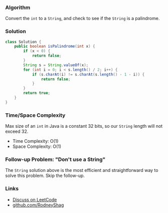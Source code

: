 ### Algorithm

Convert the `int` to a `String`, and check to see if the `String` is a palindrome.

### Solution

```java
class Solution {
    public boolean isPalindrome(int x) {
        if (x < 0) {
            return false;
        }
        String s = String.valueOf(x);
        for (int i = 0; i < s.length() / 2; i++) {
            if (s.charAt(i) != s.charAt(s.length() - 1 - i)) {
                return false;
            }
        }
        return true;
    }
}
```

### Time/Space Complexity

Max size of an `int` in Java is a constant 32 bits, so our `String` length will not exceed 32.

-  Time Complexity: O(1)
- Space Complexity: O(1)

### Follow-up Problem: "Don't use a String"

The `String` solution above is the most efficient and straightforward way to solve this problem. Skip the follow-up.

### Links

- [Discuss on LeetCode](https://leetcode.com/problems/palindrome-number/discuss/458320)
- [github.com/RodneyShag](https://github.com/RodneyShag)
